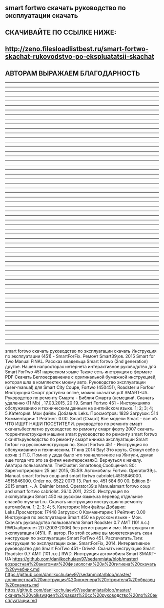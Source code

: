 smart fortwo скачать руководство по эксплуатации скачать
--------------------------------------------------
СКАЧИВАЙТЕ ПО ССЫЛКЕ НИЖЕ:
--------------------------------------------------
http://zeno.filesloadlistbest.ru/smart-fortwo-skachat-rukovodstvo-po-ekspluatatsii-skachat
--------------------------------------------------
АВТОРАМ ВЫРАЖАЕМ БЛАГОДАРНОСТЬ
--------------------------------------------------
--------------------------------------------------
--------------------------------------------------
--------------------------------------------------
--------------------------------------------------
--------------------------------------------------
--------------------------------------------------
--------------------------------------------------
--------------------------------------------------
--------------------------------------------------
--------------------------------------------------
--------------------------------------------------
--------------------------------------------------
--------------------------------------------------
--------------------------------------------------
--------------------------------------------------
--------------------------------------------------
--------------------------------------------------
--------------------------------------------------
--------------------------------------------------
--------------------------------------------------
--------------------------------------------------
--------------------------------------------------
--------------------------------------------------
--------------------------------------------------
--------------------------------------------------
--------------------------------------------------
--------------------------------------------------
--------------------------------------------------
--------------------------------------------------
--------------------------------------------------
--------------------------------------------------
--------------------------------------------------
--------------------------------------------------
--------------------------------------------------
--------------------------------------------------
--------------------------------------------------
--------------------------------------------------
--------------------------------------------------
--------------------------------------------------
--------------------------------------------------
--------------------------------------------------
--------------------------------------------------
--------------------------------------------------
--------------------------------------------------
--------------------------------------------------
--------------------------------------------------
--------------------------------------------------
--------------------------------------------------
--------------------------------------------------
--------------------------------------------------
--------------------------------------------------
--------------------------------------------------
--------------------------------------------------
--------------------------------------------------
--------------------------------------------------
--------------------------------------------------
--------------------------------------------------
--------------------------------------------------
smart fortwo скачать руководство по эксплуатации скачать Инструкция по эксплуатации (451) - SmartForFix. Ремонт Smart39;ов. 2015 Smart for Two Manual FINAL. Рассказ владельца Smart fortwo (2nd generation)  другое. Нашел напросторах интернета интерактивное руководство для Smart ForTwo 451 нарусском языке Также есть инструкция в формате PDF Скачать Беглоесравнение с оригинальной бумажной инструкцией, которая шла в комплектек моему авто. Руководство эксплуатации (user-manual) для Smart City Coupe, Fortwo (450451), Roadster и Forfour  Инструкция Смарт доступна online, можно скачатьв pdf  SMART-UA. Руководство по ремонту Смарта - Библия Смарта (немецкий. Скачать удаленно (11 Mb) , 17.03.2015, 20:19. Smart Fortwo 451 - Инструкцияпо обслуживанию и техническим данным на английском языке. 1; 2; 3; 4; 5.Категория: Мои файлы  Добавил: Leks. Просмотров: 1829  Загрузок: 514 Комментарии: 1  Рейтинг: 0.00. Smart (Смарт)  Все модели Smart   - все об. ЧТО ИЩУТ НАШИ ПОСЕТИТЕЛИ. руководство по ремонту смарт скачатьбесплатно руководство по ремонту смарт форту 2007 скачать торрентинструкция машини smart руководство по ремонту smart fortwo скачптьруеоводство по ремонту смарт книжка эксплуатации Smart forfour на русскоминструкция по. Smart Fortwo 451 - Инструкция по обслуживанию и техническим. 17 янв 2014  Вау! Это круть. Стянул себе в архив :) П.С. Помню у деда было что тоаналогичное на Жигули, думал еще тогда что это за фигня неинтереснаяxD. Вернуться к началу. Аватара пользователя. TheCluster: Smartовод;Сообщения: 80: Зарегистрирован: 25 авг 2015, 05:59: Автомобиль: Fortwo. Operator39;s. Manual. smart fortwo coup and smart fortwo cabriolet.4515846000. 4515846000. Order no. 6522 0079 13. Part no. 451 584 60 00. Edition B-2015  smart. -. A. Daimler brand. Operator39;s Manualsmart fortwo coup and smart fortwo cabriolet. 26.10.2011, 22:20. Инструкция по эксплуатации Smart 450 на русском языке.за перевод отдельное спасибо mysmart.ru. Скачать инструкцию  инструкцияпо ремонту автомобиля. 1; 2; 3; 4; 5. Категория: Мои файлы  Добавил: Leks.Просмотров: 17448  Загрузок: 0  Комментарии: 1  Рейтинг: 0.00
Инструкция по эксплуатации Smart 450 на русском языке - Мои. Скачать руководство пользователя Smart Roadster 0.7 AMT (101 л.с.) RWDкабриолет 2D (2003-2006) без регистрации и смс. Инструкция по эксплуатации (451). iP. автор. По этой ссылке вы можетескачать скан инструкции по эксплуатации Smart ForTwo 451. Распечатать.Тэги: инструкция по эксплуатации скан. SmartForFix, 2014. Интерактивное руководство для Smart ForTwo 451 - Drive2. Скачать инструкцию Smart Roadster 0.7 AMT (101 л.с.) RWD. Инструкция автомобиля Smart  SMART-UA
https://github.com/danilkochulaev97/sedanmiata/blob/master/возрастная%20анатомия%20физиология%20и%20гигиена%20скачать%20учебник.md
https://github.com/danilkochulaev97/sedanmiata/blob/master/должностная%20инструкция%20инженера%20строителя%20образец%20скачать.md
https://github.com/danilkochulaev97/sedanmiata/blob/master/скачать%20volkswagen%20passat%20cc%20руководство%20по%20эксплуатации.md